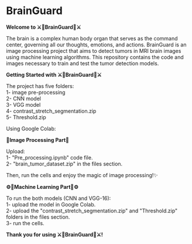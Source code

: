 # BrainGuard
**Welcome to  ⚔️🧠BrainGuard🧠⚔️**

The brain is a complex human body organ that serves as the command center, governing all our thoughts, emotions, and actions. BrainGuard is an image processing project that aims to detect tumors in MRI brain images using machine learning algorithms. This repository contains the code and images necessary to train and test the tumor detection models.

**Getting Started with ⚔️🧠BrainGuard🧠⚔️**

The project has five folders:<br>
1- image pre-processing<br>
2- CNN model<br>
3- VGG model<br>
4- contrast_stretch_segmentation.zip<br>
5- Threshold.zip<br>

Using Google Colab:<br>

🩻**Image Processing Part**🩻

Upload:<br>
 1- "Pre_processing.ipynb" code file.<br>
 2- "brain_tumor_dataset.zip" in the files section.<br>

Then, run the cells and enjoy the magic of image processing!✨

**⚙️🤖Machine Learning Part🤖⚙️**

To run the both models (CNN and VGG-16):<br>
1- upload the model in Google Colab.<br>
2- upload the "contrast_stretch_segmentation.zip" and "Threshold.zip" folders in the files section.<br>
3- run the cells.<br>

**Thank you for using ⚔️🧠BrainGuard🧠⚔️!**
